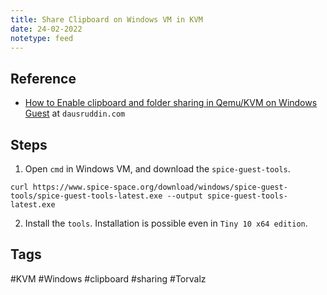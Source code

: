 ```yaml
---
title: Share Clipboard on Windows VM in KVM
date: 24-02-2022
notetype: feed
---
```

## Reference
- [How to Enable clipboard and folder sharing in Qemu/KVM on Windows Guest](https://dausruddin.com/how-to-enable-clipboard-and-folder-sharing-in-qemu-kvm-on-windows-guest/) at `dausruddin.com`

## Steps
1. Open `cmd` in Windows VM, and download the `spice-guest-tools`.
```
curl https://www.spice-space.org/download/windows/spice-guest-tools/spice-guest-tools-latest.exe --output spice-guest-tools-latest.exe
```

2. Install the `tools`. Installation is possible even in `Tiny 10 x64 edition`.

## Tags
#KVM #Windows #clipboard #sharing #Torvalz 
